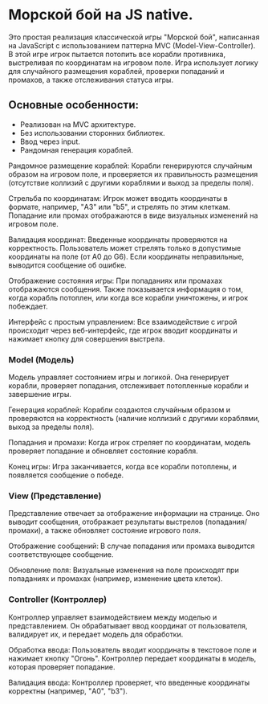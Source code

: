 # Морской бой на JS native.

Это простая реализация классической игры "Морской бой", написанная на JavaScript с использованием паттерна MVC (Model-View-Controller). В этой игре игрок пытается потопить все корабли противника, выстреливая по координатам на игровом поле. Игра использует логику для случайного размещения кораблей, проверки попаданий и промахов, а также отслеживания статуса игры.

## Основные особенности:
- Реализован на MVC архитектуре.
- Без использовании сторонних библиотек.
- Ввод через input.
- Рандомная генерация кораблей.
  
Рандомное размещение кораблей: Корабли генерируются случайным образом на игровом поле, и проверяется их правильность размещения (отсутствие коллизий с другими кораблями и выход за пределы поля).

Стрельба по координатам: Игрок может вводить координаты в формате, например, "A3" или "b5", и стрелять по этим клеткам. Попадание или промах отображаются в виде визуальных изменений на игровом поле.

Валидация координат: Введенные координаты проверяются на корректность. Пользователь может стрелять только в допустимые координаты на поле (от A0 до G6). Если координаты неправильные, выводится сообщение об ошибке.

Отображение состояния игры: При попаданиях или промахах отображаются сообщения. Также показывается информация о том, когда корабль потоплен, или когда все корабли уничтожены, и игрок побеждает.

Интерфейс с простым управлением: Все взаимодействие с игрой происходит через веб-интерфейс, где игрок вводит координаты и нажимает кнопку для совершения выстрела.



### Model (Модель)
Модель управляет состоянием игры и логикой. Она генерирует корабли, проверяет попадания, отслеживает потопленные корабли и завершение игры.

Генерация кораблей: Корабли создаются случайным образом и проверяются на корректность (наличие коллизий с другими кораблями, выход за пределы поля).

Попадания и промахи: Когда игрок стреляет по координатам, модель проверяет попадание и обновляет состояние корабля.

Конец игры: Игра заканчивается, когда все корабли потоплены, и появляется сообщение о победе.

### View (Представление)
Представление отвечает за отображение информации на странице. Оно выводит сообщения, отображает результаты выстрелов (попадания/промахи), а также обновляет состояние игрового поля.

Отображение сообщений: В случае попадания или промаха выводится соответствующее сообщение.

Обновление поля: Визуальные изменения на поле происходят при попаданиях и промахах (например, изменение цвета клеток).

### Controller (Контроллер)
Контроллер управляет взаимодействием между моделью и представлением. Он обрабатывает ввод координат от пользователя, валидирует их, и передает модель для обработки.

Обработка ввода: Пользователь вводит координаты в текстовое поле и нажимает кнопку "Огонь". Контроллер передает координаты в модель, которая проверяет попадание.

Валидация ввода: Контроллер проверяет, что введенные координаты корректны (например, "A0", "b3").
